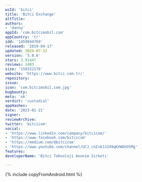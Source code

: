 ```yaml
---
wsId: 'bitci'
title: 'Bitci Exchange'
altTitle: 
authors:
- 'danny'
appId: 'com.bitcimobil.com'
appCountry: 'tr'
idd: '1459044769'
released: '2019-04-17'
updated: 2024-07-22
version: '5.0.6'
stars: 3.91447
reviews: 1403
size: '150322176'
website: 'https://www.bitci.com.tr/'
repository: 
issue: 
icon: 'com.bitcimobil.com.jpg'
bugbounty: 
meta: 'ok'
verdict: 'custodial'
appHashes: 
date: '2023-01-21'
signer: 
reviewArchive: 
twitter: 'bitcicom'
social:
- 'https://www.linkedin.com/company/bitcicom/'
- 'https://www.facebook.com/bitcicom'
- 'https://medium.com/@bitcicom'
- 'https://www.youtube.com/channel/UCJ_cGIv6JJ249qKXWbhOtMg'
features: 
developerName: 'Bitci Teknoloji Anonim Sirketi'

---
```


{% include copyFromAndroid.html %}